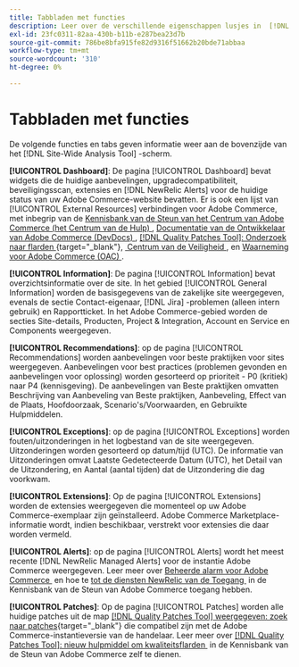 ```yaml
---
title: Tabbladen met functies
description: Leer over de verschillende eigenschappen lusjes in  [!DNL Site-Wide Analysis Tool]
exl-id: 23fc0311-82aa-430b-b11b-e287bea23d7b
source-git-commit: 786be8bfa915fe82d9316f51662b20bde71abbaa
workflow-type: tm+mt
source-wordcount: '310'
ht-degree: 0%

---
```


# Tabbladen met functies

De volgende functies en tabs geven informatie weer aan de bovenzijde van het [!DNL Site-Wide Analysis Tool] -scherm.

**[!UICONTROL Dashboard]**: De pagina [!UICONTROL Dashboard] bevat widgets die de huidige aanbevelingen, upgradecompatibiliteit, beveiligingsscan, extensies en [!DNL NewRelic Alerts] voor de huidige status van uw Adobe Commerce-website bevatten. Er is ook een lijst van [!UICONTROL External Resources] verbindingen voor Adobe Commerce, met inbegrip van de [&#x200B; Kennisbank van de Steun van het Centrum van Adobe Commerce (het Centrum van de Hulp) &#x200B;](https://experienceleague.adobe.com/docs/commerce-knowledge-base/kb/overview.html?lang=nl-NL), [&#x200B; Documentatie van de Ontwikkelaar van Adobe Commerce (DevDocs) &#x200B;](https://developer.adobe.com/commerce/docs/), [[!DNL Quality Patches Tool]: Onderzoek naar flarden &#x200B;](https://experienceleague.adobe.com/tools/commerce-quality-patches/index.html?lang=nl-NL){target="_blank"}, [&#x200B; Centrum van de Veiligheid &#x200B;](https://helpx.adobe.com/nl/security.html), en [&#x200B; Waarneming voor Adobe Commerce (OAC) &#x200B;](https://experienceleague.adobe.com/docs/commerce-operations/tools/observation-for-adobe-commerce/intro.html?lang=nl-NL).

**[!UICONTROL Information]**: De pagina [!UICONTROL Information] bevat overzichtsinformatie over de site.
In het gebied [!UICONTROL General Information] worden de basisgegevens van de zakelijke site weergegeven, evenals de sectie Contact-eigenaar, [!DNL Jira] -problemen (alleen intern gebruik) en Rapportticket.
In het Adobe Commerce-gebied worden de secties Site-details, Producten, Project &amp; Integration, Account en Service en Components weergegeven.

**[!UICONTROL Recommendations]**: op de pagina [!UICONTROL Recommendations] worden aanbevelingen voor beste praktijken voor sites weergegeven. Aanbevelingen voor best practices (problemen gevonden en aanbevelingen voor oplossing) worden gesorteerd op prioriteit - P0 (kritiek) naar P4 (kennisgeving).
De aanbevelingen van Beste praktijken omvatten Beschrijving van Aanbeveling van Beste praktijken, Aanbeveling, Effect van de Plaats, Hoofdoorzaak, Scenario&#39;s/Voorwaarden, en Gebruikte Hulpmiddelen.

**[!UICONTROL Exceptions]**: op de pagina [!UICONTROL Exceptions] worden fouten/uitzonderingen in het logbestand van de site weergegeven. Uitzonderingen worden gesorteerd op datum/tijd (UTC).
De informatie van Uitzonderingen omvat Laatste Gedetecteerde Datum (UTC), het Detail van de Uitzondering, en Aantal (aantal tijden) dat de Uitzondering die dag voorkwam.

**[!UICONTROL Extensions]**: Op de pagina [!UICONTROL Extensions] worden de extensies weergegeven die momenteel op uw Adobe Commerce-exemplaar zijn geïnstalleerd. Adobe Commerce Marketplace-informatie wordt, indien beschikbaar, verstrekt voor extensies die daar worden vermeld.

**[!UICONTROL Alerts]**: op de pagina [!UICONTROL Alerts] wordt het meest recente [!DNL NewRelic Managed Alerts] voor de instantie Adobe Commerce weergegeven. Leer meer over [&#x200B; Beheerde alarm voor Adobe Commerce &#x200B;](https://experienceleague.adobe.com/docs/commerce-knowledge-base/kb/support-tools/managed-alerts/managed-alerts-for-magento-commerce.html?lang=nl-NL) en hoe te [&#x200B; tot de diensten NewRelic van de Toegang &#x200B;](https://experienceleague.adobe.com/docs/commerce-knowledge-base/kb/faq/access-new-relic-services.html?lang=nl-NL) in de Kennisbank van de Steun van Adobe Commerce toegang hebben.

**[!UICONTROL Patches]**: Op de pagina [!UICONTROL Patches] worden alle huidige patches uit de map [[!DNL Quality Patches Tool] weergegeven: zoek naar patches &#x200B;](https://experienceleague.adobe.com/tools/commerce-quality-patches/index.html?lang=nl-NL){target="_blank"} die compatibel zijn met de Adobe Commerce-instantieversie van de handelaar. Leer meer over [[!DNL Quality Patches Tool]: nieuw hulpmiddel om kwaliteitsflarden &#x200B;](https://experienceleague.adobe.com/docs/commerce-knowledge-base/kb/announcements/commerce-announcements/magento-quality-patches-released-new-tool-to-self-serve-quality-patches.html?lang=nl-NL) in de Kennisbank van de Steun van Adobe Commerce zelf te dienen.
